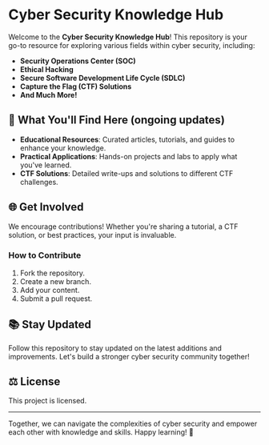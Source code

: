 # Cyber Security Knowledge Hub

Welcome to the **Cyber Security Knowledge Hub**! This repository is your go-to resource for exploring various fields within cyber security, including:

- **Security Operations Center (SOC)**
- **Ethical Hacking**
- **Secure Software Development Life Cycle (SDLC)**
- **Capture the Flag (CTF) Solutions**
- **And Much More!**

## 🚀 What You'll Find Here (ongoing updates)

- **Educational Resources**: Curated articles, tutorials, and guides to enhance your knowledge.
- **Practical Applications**: Hands-on projects and labs to apply what you've learned.
- **CTF Solutions**: Detailed write-ups and solutions to different CTF challenges.

## 🌐 Get Involved

We encourage contributions! Whether you're sharing a tutorial, a CTF solution, or best practices, your input is invaluable. 

### How to Contribute

1. Fork the repository.
2. Create a new branch.
3. Add your content.
4. Submit a pull request.

## 📚 Stay Updated

Follow this repository to stay updated on the latest additions and improvements. Let's build a stronger cyber security community together!

## ⚖️ License

This project is licensed.

---

Together, we can navigate the complexities of cyber security and empower each other with knowledge and skills. Happy learning! 🎉
